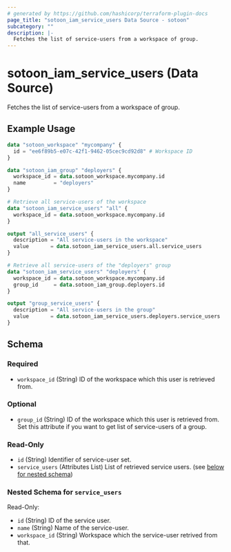 ```yaml
---
# generated by https://github.com/hashicorp/terraform-plugin-docs
page_title: "sotoon_iam_service_users Data Source - sotoon"
subcategory: ""
description: |-
  Fetches the list of service-users from a workspace of group.
---
```


# sotoon_iam_service_users (Data Source)

Fetches the list of service-users from a workspace of group.

## Example Usage

```terraform
data "sotoon_workspace" "mycompany" {
  id = "ee6f89b5-e07c-42f1-9462-05cec9cd92d8" # Workspace ID
}

data "sotoon_iam_group" "deployers" {
  workspace_id = data.sotoon_workspace.mycompany.id
  name         = "deployers"
}

# Retrieve all service-users of the workspace
data "sotoon_iam_service_users" "all" {
  workspace_id = data.sotoon_workspace.mycompany.id
}

output "all_service_users" {
  description = "All service-users in the workspace"
  value       = data.sotoon_iam_service_users.all.service_users
}

# Retrieve all service-users of the "deployers" group
data "sotoon_iam_service_users" "deployers" {
  workspace_id = data.sotoon_workspace.mycompany.id
  group_id     = data.sotoon_iam_group.deployers.id
}

output "group_service_users" {
  description = "All service-users in the group"
  value       = data.sotoon_iam_service_users.deployers.service_users
}
```

<!-- schema generated by tfplugindocs -->
## Schema

### Required

- `workspace_id` (String) ID of the workspace which this user is retrieved from.

### Optional

- `group_id` (String) ID of the workspace which this user is retrieved from. Set this attribute if you want to get list of service-users of a group.

### Read-Only

- `id` (String) Identifier of service-user set.
- `service_users` (Attributes List) List of retrieved service users. (see [below for nested schema](#nestedatt--service_users))

<a id="nestedatt--service_users"></a>
### Nested Schema for `service_users`

Read-Only:

- `id` (String) ID of the service user.
- `name` (String) Name of the service-user.
- `workspace_id` (String) Workspace which the service-user retrived from that.
